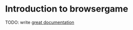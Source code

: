 # Introduction to browsergame

TODO: write [great documentation](http://jacobian.org/writing/what-to-write/)
